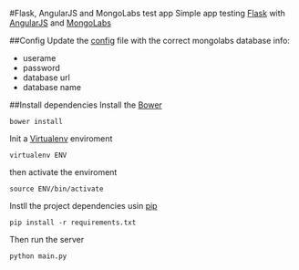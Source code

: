 #Flask, AngularJS and MongoLabs test app
Simple app testing [Flask](http://flask.pocoo.org/) with [AngularJS](http://angularjs.org/) and [MongoLabs](https://mongolab.com/welcome/)

##Config
Update the [config](https://github.com/vitorleal/flask-tests/blob/master/flask_app/config.py) file with the correct mongolabs database info:
- userame
- password
- database url
- database name

##Install dependencies
Install the [Bower](http://bower.io/)
```
bower install
```

Init a [Virtualenv](http://www.virtualenv.org/) enviroment
```
virtualenv ENV
```
then activate the enviroment
```
source ENV/bin/activate
```

Instll the project dependencies usin [pip](http://www.pip-installer.org/en/latest/)
```
pip install -r requirements.txt
```

Then run the server
```
python main.py
```
